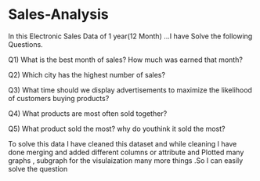 # Sales-Analysis

In this Electronic Sales Data of 1 year(12 Month) ...I have Solve the following Questions.

Q1) What is the best month of sales? How much was earned that month?

Q2) Which city has the highest number of sales?

Q3) What time should we display advertisements to maximize the likelihood of customers buying products?

Q4) What products are most often sold together?

Q5) What product sold the most? why do youthink it sold the most?

To solve this data I have cleaned this dataset and while cleaning I have done merging and added different columns or attribute and Plotted many graphs , subgraph for 
the visulaization many more things .So I can easily solve the question
